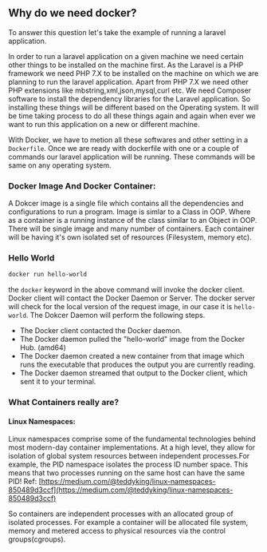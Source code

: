 ## Why do we need docker?
To answer this question let's take the example of running a laravel application.

In order to run a laravel application on a given machine we need certain other things to be installed on the machine first. As the Laravel is a PHP framework we need PHP 7.X to be installed on the machine on which we are planning to run the laravel application. Apart from PHP 7.X we need other PHP extensions like mbstring,xml,json,mysql,curl etc. We need Composer software to install the dependency libraries for the Laravel application. So installing these things will be different based on the Operating system. It will be time taking process to do all these things again and again when ever we want to run this application on a new or different machine.

With Docker, we have to metion all these softwares and other setting in a `Dockerfile`. Once we are ready with dockerfile with one or a couple of commands our laravel application will be running. These commands will be same on any operating system.


### Docker Image And Docker Container:
A Dokcer image is a single file which contains all the dependencies and configurations to run a program. Image is simlar to a Class in OOP. Where as a container is a running instance of the class similar to an Object in OOP. There will be single image and many number of containers. Each container will be having it's own isolated set of resources (Filesystem, memory etc).


### Hello World
```sh
docker run hello-world
```
the `docker` keyword in the above command will invoke the docker client. Docker client will contact the Docker Daemon or Server. The docker server will check for the local version of the request image, in our case it is `hello-world`. The Dokcer Daemon will perform the following steps.
- The Docker client contacted the Docker daemon.
- The Docker daemon pulled the "hello-world" image from the Docker Hub.
    (amd64)
- The Docker daemon created a new container from that image which runs the
    executable that produces the output you are currently reading.
- The Docker daemon streamed that output to the Docker client, which sent it
    to your terminal.


### What Containers really are?
  #### Linux Namespaces:
  Linux namespaces comprise some of the fundamental technologies behind most modern-day container implementations. At a high level, they allow for isolation of global system resources between independent processes.For example, the PID namespace isolates the process ID number space. This means that two processes running on the same host can have the same PID! Ref: [https://medium.com/@teddyking/linux-namespaces-850489d3ccf](https://medium.com/@teddyking/linux-namespaces-850489d3ccf)
  
  So containers are independent processes with an allocated group of isolated processes. For example a container will be allocated file system, memory and metered access to physical resources via the control groups(cgroups).
  
